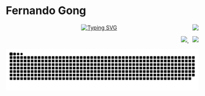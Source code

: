 # Fernando Gong


<p align="center">
  <!-- animacao Olá, Mundo -->
  <a href="https://git.io/typing-svg">
    <img src="https://readme-typing-svg.herokuapp.com?font=Fira+Code&size=25&pause=1000&color=FFFFFF&center=true&vCenter=true&width=200&lines=Ol%C3%A1%2C+%F0%9F%8C%8E!" alt="Typing SVG"/>
  </a>
  <!-- quantidade de views -->
  <img align="right" src="https://komarev.com/ghpvc/?username=fernandogong&color=red&style=flat"/>
</p>

<!-- contatos -->
<p align="right">
  <a href="mailto:fernand0cg0ng@gmail.com" style="margin-right: 10px;">
    <img src="https://img.shields.io/badge/-fernand0cg0ng@gmail.com-c71610?style=flat-square&logo=Gmail&logoColor=white" />
  </a>
  <a href="https://www.linkedin.com/in/fernando-gong/">
    <img src="https://img.shields.io/badge/-Fernando%20Gong-2867B2?style=flat-square&logo=Linkedin&logoColor=white" />
  </a>
</p>

<!-- animacao da cobrinha -->
<p align="center">
  <img src="https://github.com/fernandogong/fernandogong/blob/output/github-contribution-grid-snake.svg" alt="Snake animation" style="margin: 0 auto;">
</p>


